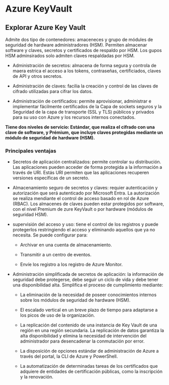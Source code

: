 # Azure KeyVault

## Explorar Azure Key Vault

Admite dos tipo de contenedores: amaceneces y grupo de módules de seguridad de hardware administradores (HSM). Permiten almacenar software y claves, secretos y certificados de respaldo por HSM. Los gupos HSM adminsirados solo admiten claves respaldadas por HSM. 

+ Administración de secretos: almacena de forma segura y controla de maera estrica el acceso a los tokens, contraseñas, certificiados, claves de API y otros secretos.

+ Administración de claves: facilia la creación y control de las claves de cifrado utilizadas para cifrar los datos.

+ Administración de certificados: permite aprovisionar, administrar e implementar fácilmente certificados de la Capa de sockets seguros y la Seguridad de la capa de transporte (SSL y TLS) públicos y privados para su uso con Azure y los recursos internos conectados. 

__Tiene dos niveles de servicio: Estándar, que realiza el cifrado con una clave de software, y Prémium, que incluye claves protegidas mediante un módulo de seguridad de hardware (HSM).__

### Principales ventajas

+ Secretos de aplicación centralizados: permite controlar su distribución. Las aplicaciones pueden acceder de forma protegida a la información a través de URI. Estás URI permiten que las aplicaciones recuperen versiones específicas de un secreto.

+ Almacenamiento seguro de secretos y claves: requier autenticación y autorización que será autenticado por Microsoft Entra. La autorización se realiza mendiante el control de acceso basado en rol de Azure (RBAC). Los almacenes de claves pueden estar protegidos por software, con el nivel Premium de zure KeyVault o por hardware (módulos de seguridad HSM).

+ supervisión del acceso y uso: tiene el control de los registros y puede protegerlos restringiendo el acceso y eliminando aquellos que ya no necesita. Se puede configurar para:

    + Archivar en una cuenta de almacenamiento.

    + Transmitir a un centro de eventos.

    + Envíe los registro a los registro de Azure Monitor. 

+ Administración simplificada de secretos de aplicación: la información de seguridad debe protegerse, debe seguir un ciclo de vida y debe tener una disponibilidad alta. Simplifica el proceso de cumplimiento mediante:

    + La eliminación de la necesidad de poseer conocimientos internos sobre los módulos de seguridad de hardware (HSM).

    + El escalado vertical en un breve plazo de tiempo para adaptarse a los picos de uso de la organización.

    + La replicación del contenido de una instancia de Key Vault de una región en una región secundaria. La replicación de datos garantiza la alta disponibilidad y elimina la necesidad de intervención del administrador para desencadenar la conmutación por error.

    + La disposición de opciones estándar de administración de Azure a través del portal, la CLI de Azure y PowerShell.

    + La automatización de determinadas tareas de los certificados que adquiere de entidades de certificación públicas, como la inscripción y la renovación.